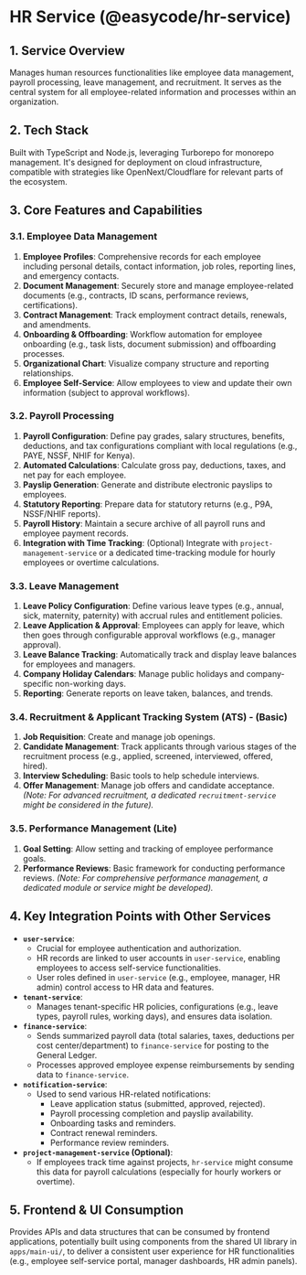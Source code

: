 # HR Service (@easycode/hr-service)

## 1. Service Overview

Manages human resources functionalities like employee data management, payroll processing, leave management, and recruitment. It serves as the central system for all employee-related information and processes within an organization.

## 2. Tech Stack

Built with TypeScript and Node.js, leveraging Turborepo for monorepo management. It's designed for deployment on cloud infrastructure, compatible with strategies like OpenNext/Cloudflare for relevant parts of the ecosystem.

## 3. Core Features and Capabilities

### 3.1. Employee Data Management
1.  **Employee Profiles**: Comprehensive records for each employee including personal details, contact information, job roles, reporting lines, and emergency contacts.
2.  **Document Management**: Securely store and manage employee-related documents (e.g., contracts, ID scans, performance reviews, certifications).
3.  **Contract Management**: Track employment contract details, renewals, and amendments.
4.  **Onboarding & Offboarding**: Workflow automation for employee onboarding (e.g., task lists, document submission) and offboarding processes.
5.  **Organizational Chart**: Visualize company structure and reporting relationships.
6.  **Employee Self-Service**: Allow employees to view and update their own information (subject to approval workflows).

### 3.2. Payroll Processing
1.  **Payroll Configuration**: Define pay grades, salary structures, benefits, deductions, and tax configurations compliant with local regulations (e.g., PAYE, NSSF, NHIF for Kenya).
2.  **Automated Calculations**: Calculate gross pay, deductions, taxes, and net pay for each employee.
3.  **Payslip Generation**: Generate and distribute electronic payslips to employees.
4.  **Statutory Reporting**: Prepare data for statutory returns (e.g., P9A, NSSF/NHIF reports).
5.  **Payroll History**: Maintain a secure archive of all payroll runs and employee payment records.
6.  **Integration with Time Tracking**: (Optional) Integrate with `project-management-service` or a dedicated time-tracking module for hourly employees or overtime calculations.

### 3.3. Leave Management
1.  **Leave Policy Configuration**: Define various leave types (e.g., annual, sick, maternity, paternity) with accrual rules and entitlement policies.
2.  **Leave Application & Approval**: Employees can apply for leave, which then goes through configurable approval workflows (e.g., manager approval).
3.  **Leave Balance Tracking**: Automatically track and display leave balances for employees and managers.
4.  **Company Holiday Calendars**: Manage public holidays and company-specific non-working days.
5.  **Reporting**: Generate reports on leave taken, balances, and trends.

### 3.4. Recruitment & Applicant Tracking System (ATS) - (Basic)
1.  **Job Requisition**: Create and manage job openings.
2.  **Candidate Management**: Track applicants through various stages of the recruitment process (e.g., applied, screened, interviewed, offered, hired).
3.  **Interview Scheduling**: Basic tools to help schedule interviews.
4.  **Offer Management**: Manage job offers and candidate acceptance.
    *(Note: For advanced recruitment, a dedicated `recruitment-service` might be considered in the future).*

### 3.5. Performance Management (Lite)
1.  **Goal Setting**: Allow setting and tracking of employee performance goals.
2.  **Performance Reviews**: Basic framework for conducting performance reviews.
    *(Note: For comprehensive performance management, a dedicated module or service might be developed).*

## 4. Key Integration Points with Other Services

-   **`user-service`**:
    -   Crucial for employee authentication and authorization.
    -   HR records are linked to user accounts in `user-service`, enabling employees to access self-service functionalities.
    -   User roles defined in `user-service` (e.g., employee, manager, HR admin) control access to HR data and features.
-   **`tenant-service`**:
    -   Manages tenant-specific HR policies, configurations (e.g., leave types, payroll rules, working days), and ensures data isolation.
-   **`finance-service`**:
    -   Sends summarized payroll data (total salaries, taxes, deductions per cost center/department) to `finance-service` for posting to the General Ledger.
    -   Processes approved employee expense reimbursements by sending data to `finance-service`.
-   **`notification-service`**:
    -   Used to send various HR-related notifications:
        -   Leave application status (submitted, approved, rejected).
        -   Payroll processing completion and payslip availability.
        -   Onboarding tasks and reminders.
        -   Contract renewal reminders.
        -   Performance review reminders.
-   **`project-management-service` (Optional)**:
    -   If employees track time against projects, `hr-service` might consume this data for payroll calculations (especially for hourly workers or overtime).

## 5. Frontend & UI Consumption

Provides APIs and data structures that can be consumed by frontend applications, potentially built using components from the shared UI library in `apps/main-ui/`, to deliver a consistent user experience for HR functionalities (e.g., employee self-service portal, manager dashboards, HR admin panels).
